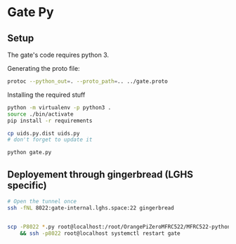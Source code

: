 # Gate Py

## Setup

The gate's code requires python 3.

Generating the proto file:
```bash
protoc --python_out=. --proto_path=.. ../gate.proto
```


Installing the required stuff
```bash
python -m virtualenv -p python3 .
source ./bin/activate
pip install -r requirements

cp uids.py.dist uids.py
# don't forget to update it

python gate.py
```


## Deployement through gingerbread (LGHS specific)

```bash
# Open the tunnel once
ssh -fNL 8022:gate-internal.lghs.space:22 gingerbread


scp -P8022 *.py root@localhost:/root/OrangePiZeroMFRC522/MFRC522-python/ \
    && ssh -p8022 root@localhost systemctl restart gate
```
